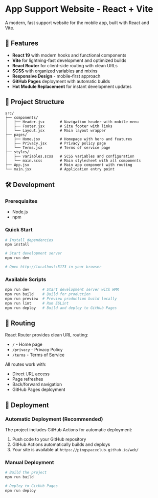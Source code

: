 # App Support Website - React + Vite

A modern, fast support website for the mobile app, built with React and Vite.

## 🚀 Features

- **React 19** with modern hooks and functional components
- **Vite** for lightning-fast development and optimized builds
- **React Router** for client-side routing with clean URLs
- **SCSS** with organized variables and mixins
- **Responsive Design** - mobile-first approach
- **GitHub Pages** deployment with automatic builds
- **Hot Module Replacement** for instant development updates

## 📁 Project Structure

```
src/
├── components/
│   ├── Header.jsx       # Navigation header with mobile menu
│   ├── Footer.jsx       # Site footer with links
│   └── Layout.jsx       # Main layout wrapper
├── pages/
│   ├── Home.jsx         # Homepage with hero and features
│   ├── Privacy.jsx      # Privacy policy page
│   └── Terms.jsx        # Terms of service page
├── styles/
│   ├── variables.scss   # SCSS variables and configuration
│   └── main.scss        # Main stylesheet with all components
├── App.jsx              # Main app component with routing
└── main.jsx             # Application entry point
```

## 🛠 Development

### Prerequisites

- Node.js
- npm

### Quick Start

```bash
# Install dependencies
npm install

# Start development server
npm run dev

# Open http://localhost:5173 in your browser
```

### Available Scripts

```bash
npm run dev      # Start development server with HMR
npm run build    # Build for production
npm run preview  # Preview production build locally
npm run lint     # Run ESLint
npm run deploy   # Build and deploy to GitHub Pages
```

## 🔗 Routing

React Router provides clean URL routing:

- `/` - Home page
- `/privacy` - Privacy Policy
- `/terms` - Terms of Service

All routes work with:

- Direct URL access
- Page refreshes
- Back/forward navigation
- GitHub Pages deployment

## 🚀 Deployment

### Automatic Deployment (Recommended)

The project includes GitHub Actions for automatic deployment:

1. Push code to your GitHub repository
2. GitHub Actions automatically builds and deploys
3. Your site is available at `https://pingspaceclub.github.io/web/`

### Manual Deployment

```bash
# Build the project
npm run build

# Deploy to GitHub Pages
npm run deploy
```
